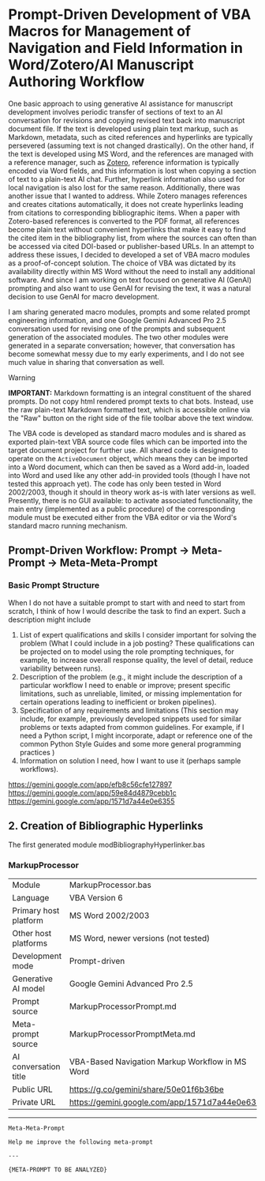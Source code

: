 # Prompt-Driven Development of VBA Macros for Management of Navigation and Field Information in Word/Zotero/AI Manuscript Authoring Workflow

One basic approach to using generative AI assistance for manuscript development involves periodic transfer of sections of text to an AI conversation for revisions and copying revised text back into manuscript document file. If the text is developed using plain text markup, such as Markdown, metadata, such as cited references and hyperlinks are typically persevered (assuming text is not changed drastically). On the other hand, if the text is developed using MS Word, and the references are managed with a reference manager, such as [Zotero][], reference information is typically encoded via Word fields, and this information is lost when copying a section of text to a plain-text AI chat. Further, hyperlink information also used for local navigation is also lost for the same reason. Additionally, there was another issue that I wanted to address. While Zotero manages references and creates citations automatically, it does not create hyperlinks leading from citations to corresponding bibliographic items. When a paper with Zotero-based references is converted to the PDF format, all references become plain text without convenient hyperlinks that make it easy to find the cited item in the bibliography list, from where the sources can often than be accessed via cited DOI-based or publisher-based URLs. In an attempt to address these issues, I decided to developed a set of VBA macro modules as a proof-of-concept solution. The choice of VBA was dictated by its availability directly within MS Word without the need to install any additional software. And since I am working on text focused on generative AI (GenAI) prompting and also want to use GenAI for revising the text, it was a natural decision to use GenAI for macro development.

I am sharing generated macro modules, prompts and some related prompt engineering information, and one Google Gemini Advanced Pro 2.5 conversation used for revising one of the prompts and subsequent generation of the associated modules. The two other modules were generated in a separate conversation; however, that conversation has become somewhat messy due to my early experiments, and I do not see much value in sharing that conversation as well.

> [!Warning]
> 
> **IMPORTANT:** Markdown formatting is an integral constituent of the shared prompts. Do not copy html rendered prompt texts to chat bots. Instead, use the raw plain-text Markdown formatted text, which is accessible online via the "Raw" button on the right side of the file toolbar above the text window.

The VBA code is developed as standard macro modules and is shared as exported plain-text VBA source code files which can be imported into the target document project for further use. All shared code is designed to operate on the `ActiveDocument` object, which means they can be imported into a Word document, which can then be saved as a Word add-in, loaded into Word and used like any other add-in provided tools (though I have not tested this approach yet). The code has only been tested in Word 2002/2003, though it should in theory work as-is with later versions as well. Presently, there is no GUI available: to activate associated functionality, the main entry (implemented as a public procedure) of the corresponding module must be executed either from the VBA editor or via the Word's standard macro running mechanism.

## Prompt-Driven Workflow: Prompt -> Meta-Prompt -> Meta-Meta-Prompt

### Basic Prompt Structure

When I do not have a suitable prompt to start with and need to start from scratch, I think of how I would describe the task to find an expert. Such a description might include
1. List of expert qualifications and skills I consider important for solving the problem (What I could include in a job posting? These qualifications can be projected on to model using the role prompting techniques, for example, to increase overall response quality, the level of detail, reduce variability between runs).
2. Description of the problem (e.g., it might include the description of a particular workflow I need to enable or improve; present specific limitations, such as unreliable, limited, or missing implementation for certain operations leading to inefficient or broken pipelines).
3. Specification of any requirements and limitations (This section may include, for example, previously developed snippets used for similar problems or texts adapted from common guidelines. For example, if I need a Python script, I might incorporate, adapt or reference one of the common Python Style Guides and some more general programming practices )
4. Information on solution I need, how I want to use it (perhaps sample workflows).




https://gemini.google.com/app/efb8c56cfe127897
https://gemini.google.com/app/59e84d4879cebb1c
https://gemini.google.com/app/1571d7a44e0e6355

## 2. Creation of Bibliographic Hyperlinks

The first generated module 
modBibliographyHyperlinker.bas











### MarkupProcessor

|                       |                                                 |
| --------------------- | ----------------------------------------------- |
| Module                | MarkupProcessor.bas                             |
| Language              | VBA Version 6                                   |
| Primary host platform | MS Word 2002/2003                               |
| Other host platforms  | MS Word, newer versions (not tested)            |
| Development mode      | Prompt-driven                                   |
| Generative AI model   | Google Gemini Advanced Pro 2.5                  |
| Prompt source         | MarkupProcessorPrompt.md                        |
| Meta-prompt source    | MarkupProcessorPromptMeta.md                    |
| AI conversation title | VBA-Based Navigation Markup Workflow in MS Word |
| Public URL            | https://g.co/gemini/share/50e01f6b36be          |
| Private URL           | https://gemini.google.com/app/1571d7a44e0e6355  |




****

```
Meta-Meta-Prompt

Help me improve the following meta-prompt

---

{META-PROMPT TO BE ANALYZED}

```

 
 
 <!-- References -->

[Zotero]: https://zotero.org
[MarkupProcessorPrompt]: MarkupProcessorPrompt.md
[MarkupProcessor]: MarkupProcessor.bas
[modBibliographyHyperlinkerPrompt]: modBibliographyHyperlinkerPrompt.md
[modBibliographyHyperlinker]: modBibliographyHyperlinker.bas
[modZoteroFieldRecovery]: modZoteroFieldRecovery.bas
